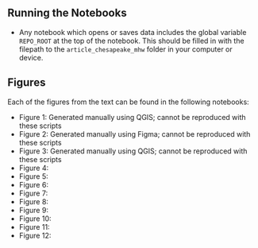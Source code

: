 ## Running the Notebooks

* Any notebook which opens or saves data includes the global variable `REPO_ROOT` at the top of the notebook. This should be filled in with the filepath to the `article_chesapeake_mhw` folder in your computer or device.

## Figures
Each of the figures from the text can be found in the following notebooks:
- Figure 1: Generated manually using QGIS; cannot be reproduced with these scripts
- Figure 2: Generated manually using Figma; cannot be reproduced with these scripts
- Figure 3: Generated manually using QGIS; cannot be reproduced with these scripts
- Figure 4:
- Figure 5:
- Figure 6:
- Figure 7:
- Figure 8:
- Figure 9:
- Figure 10:
- Figure 11:
- Figure 12:
